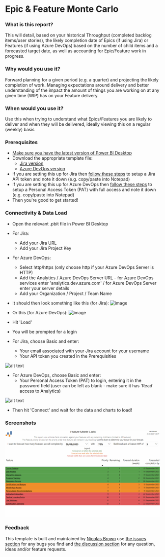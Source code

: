 # Epic & Feature Monte Carlo

### What is this report? 
This will detail, based on your historical Throughput (completed backlog items/user stories), the likely completion date of Epics (if using Jira) or Features (if using Azure DevOps) based on the number of child items and a forecasted target date, as well as accounting for Epic/Feature work in progress.

### Why would you use it? 
Forward planning for a given period (e.g. a quarter) and projecting the likely completion of work. Managing expectations around delivery and better understanding of the impact the amount of things you are working on at any given time (WIP) has on your Feature delivery.

### When would you use it?
Use this when trying to understand what Epics/Features you are likely to deliver and when they will be delivered, ideally viewing this on a regular (weekly) basis

### Prerequisites
* [Make sure you have the latest version of Power BI Desktop](https://aka.ms/pbiSingleInstaller)
* Download the appropriate template file:
  - [Jira version](https://github.com/nbrown02/EpicFeatureMonteCarlo/raw/main/Epic%20Monte%20Carlo%20(Jira).pbit)
  - [Azure DevOps version](https://github.com/nbrown02/EpicFeatureMonteCarlo/raw/main/Feature%20Monte%20Carlo%20(ADO).pbit)
* If you are setting this up for Jira then [follow these steps](https://support.atlassian.com/atlassian-account/docs/manage-api-tokens-for-your-atlassian-account/) to setup a Jira API token and note it down (e.g. copy/paste into Notepad)
* If you are setting this up for Azure DevOps then [follow these steps](https://learn.microsoft.com/en-us/azure/devops/organizations/accounts/use-personal-access-tokens-to-authenticate?view=azure-devops&tabs=Windows#create-a-pat) to setup a Personal Access Token (PAT) with full access and note it down (e.g. copy/paste into Notepad)
* Then you're good to get started!

### Connectivity & Data Load
* Open the relevant .pbit file in Power BI Desktop
* For Jira:
  - Add your Jira URL
  - Add your Jira Project Key
* For Azure DevOps:
  - Select http/https (only choose http if your Azure DevOps Server is HTTP)
  - Add the Analytics / Azure DevOps Server URL - for Azure DevOps services enter 'analytics.dev.azure.com' / for Azure DevOps Server enter your server details
  - Add your Organization / Project / Team Name

* It should then look something like this (for Jira):
![image](https://github.com/nbrown02/EpicFeatureMonteCarlo/assets/29369962/0e45b3f1-f5cb-4f9b-aa8e-1fd13fc7e860)


* Or this (for Azure DevOps):
![image](https://github.com/nbrown02/EpicFeatureMonteCarlo/assets/29369962/4418579e-ced1-4065-8e7a-6561d77f540d)

* Hit 'Load' 
* You will be prompted for a login
* For Jira, choose Basic and enter:
  - Your email associated with your Jira account for your username
  - Your API token you created in the Prerequisities

![alt text](https://raw.githubusercontent.com/nbrown02/FlowViz-Jira/main/Screenshots/Login2.png)

* For Azure DevOps, choose Basic and enter:
  - Your Personal Access Token (PAT) to login, entering it in the password field (user can be left as blank - make sure it has 'Read' access to Analytics)

![alt text](https://docs.microsoft.com/en-us/azure/devops/report/powerbi/media/authentication-7.png?view=azure-devops)

* Then hit 'Connect' and wait for the data and charts to load!

### Screenshots

![alt text](https://raw.githubusercontent.com/nbrown02/EpicFeatureMonteCarlo/main/FMC4.gif)

### Feedback
This template is built and maintained by [Nicolas Brown](https://www.nicolasbrown.co.uk/) use [the issues section]((https://github.com/nbrown02/EpicFeatureMonteCarlo/issues)) for any bugs you find and [the discussion section](https://github.com/nbrown02/Flow-Metrics-Epics-Features/discussions) for any question, ideas and/or feature requests.

